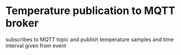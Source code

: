 # Temperature publication to MQTT broker
 subscribes to MQTT topic and publish temperature samples and time interval given from event 
